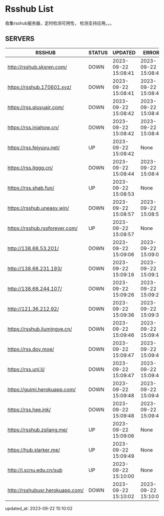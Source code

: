 # Rsshub List

收集rsshub服务器，定时检测可用性， 检测支持应用。。。


## SERVERS

|  RSSHUB   | STATUS  | UPDATED  | ERROR  | TWITTER |  
|  ----  | ----  | ----  | ----  | ---- |  
| http://rsshub.sksren.com/ | DOWN | 2023-09-22 15:08:41 | 2023-09-22 15:08:41 |  
| https://rsshub.170601.xyz/ | DOWN | 2023-09-22 15:08:41 | 2023-09-22 15:08:41 |  
| https://rss.qiuyuair.com/ | DOWN | 2023-09-22 15:08:42 | 2023-09-22 15:08:42 |  
| https://rss.injahow.cn/ | DOWN | 2023-09-22 15:08:42 | 2023-09-22 15:08:42 |  
| https://rss.feiyuyu.net/ | UP | 2023-09-22 15:08:42 | None ||  
| https://rss.itggg.cn/ | DOWN | 2023-09-22 15:08:44 | 2023-09-22 15:08:44 |  
| https://rss.shab.fun/ | UP | 2023-09-22 15:08:53 | None ||  
| https://rsshub.uneasy.win/ | DOWN | 2023-09-22 15:08:57 | 2023-09-22 15:08:57 |  
| https://rsshub.rssforever.com/ | UP | 2023-09-22 15:08:57 | None ||  
| http://138.68.53.201/ | DOWN | 2023-09-22 15:09:06 | 2023-09-22 15:09:06 |  
| http://138.68.231.193/ | DOWN | 2023-09-22 15:09:16 | 2023-09-22 15:09:16 |  
| http://138.68.244.107/ | DOWN | 2023-09-22 15:09:26 | 2023-09-22 15:09:26 |  
| http://121.36.212.92/ | DOWN | 2023-09-22 15:09:36 | 2023-09-22 15:09:36 |  
| https://rsshub.liumingye.cn/ | DOWN | 2023-09-22 15:09:46 | 2023-09-22 15:09:46 |  
| https://rss.dov.moe/ | DOWN | 2023-09-22 15:09:47 | 2023-09-22 15:09:47 |  
| https://rss.unl.li/ | DOWN | 2023-09-22 15:09:47 | 2023-09-22 15:09:47 |  
| https://guimi.herokuapp.com/ | DOWN | 2023-09-22 15:09:48 | 2023-09-22 15:09:48 |  
| https://rss.hee.ink/ | DOWN | 2023-09-22 15:09:48 | 2023-09-22 15:09:48 |  
| https://rsshub.zsliang.me/ | UP | 2023-09-22 15:09:06 | None |OK|  
| https://hub.slarker.me/ | UP | 2023-09-22 15:09:49 | None ||  
| http://i.scnu.edu.cn/sub | UP | 2023-09-22 15:10:00 | None ||  
| http://rsshubusr.herokuapp.com/ | DOWN | 2023-09-22 15:10:02 | 2023-09-22 15:10:02 |  
  

updated_at: 2023-09-22 15:10:02  
